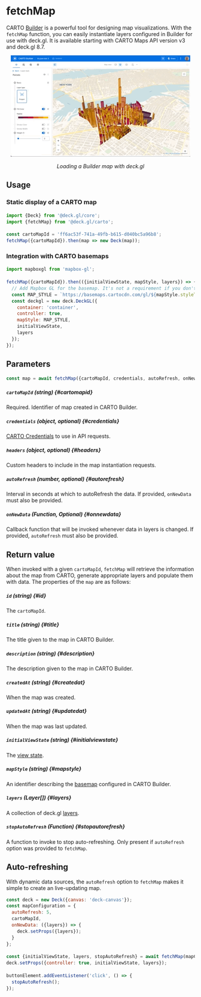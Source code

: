 # fetchMap

CARTO [Builder](https://carto.com/builder/) is a powerful tool for designing map visualizations. With the `fetchMap` function, you can easily instantiate layers configured in Builder for use with deck.gl. It is available starting with CARTO Maps API version v3 and deck.gl 8.7.

<div align="center">
  <div>
    <img src="https://raw.githubusercontent.com/visgl/deck.gl-data/master/images/docs/fetch-map.gif" />
    <p><i>Loading a Builder map with deck.gl</i></p>
  </div>
</div>

## Usage

### Static display of a CARTO map

```js
import {Deck} from '@deck.gl/core';
import {fetchMap} from '@deck.gl/carto';

const cartoMapId = 'ff6ac53f-741a-49fb-b615-d040bc5a96b8';
fetchMap({cartoMapId}).then(map => new Deck(map));
```

### Integration with CARTO basemaps

```js
import mapboxgl from 'mapbox-gl';

fetchMap({cartoMapId}).then(({initialViewState, mapStyle, layers}) => {
  // Add Mapbox GL for the basemap. It's not a requirement if you don't need a basemap.
  const MAP_STYLE = `https://basemaps.cartocdn.com/gl/${mapStyle.styleType}-gl-style/style.json`;
  const deckgl = new deck.DeckGL({
    container: 'container',
    controller: true,
    mapStyle: MAP_STYLE,
    initialViewState,
    layers
  });
});
```

## Parameters

```js
const map = await fetchMap({cartoMapId, credentials, autoRefresh, onNewData});
```

##### `cartoMapId` (string) {#cartomapid}

Required. Identifier of map created in CARTO Builder.

##### `credentials` (object, optional) {#credentials}

[CARTO Credentials](./overview.md#carto-credentials) to use in API requests.

##### `headers` (object, optional) {#headers}

Custom headers to include in the map instantiation requests.

##### `autoRefresh` (number, optional) {#autorefresh}

Interval in seconds at which to autoRefresh the data. If provided, `onNewData` must also be provided.

##### `onNewData` (Function, Optional) {#onnewdata}

Callback function that will be invoked whenever data in layers is changed. If provided, `autoRefresh` must also be provided.

## Return value

When invoked with a given `cartoMapId`, `fetchMap` will retrieve the information about the map from CARTO, generate appropriate layers and populate them with data. The properties of the `map` are as follows:

##### `id` (string) {#id}

The `cartoMapId`.

##### `title` (string) {#title}

The title given to the map in CARTO Builder.

##### `description` (string) {#description}

The description given to the map in CARTO Builder.

##### `createdAt` (string) {#createdat}

When the map was created.

##### `updatedAt` (string) {#updatedat}

When the map was last updated.

##### `initialViewState` (string) {#initialviewstate}

The [view state](../../developer-guide/views.md#view-state).

##### `mapStyle` (string) {#mapstyle}

An identifier describing the [basemap](../../api-reference/carto/basemap.md#supported-basemaps) configured in CARTO Builder.

##### `layers` (Layer[]) {#layers}

A collection of deck.gl [layers](../core/layer.md).

##### `stopAutoRefresh` (Function) {#stopautorefresh}

A function to invoke to stop auto-refreshing. Only present if `autoRefresh` option was provided to `fetchMap`.

## Auto-refreshing

With dynamic data sources, the `autoRefresh` option to `fetchMap` makes it simple to create an live-updating map.

```js
const deck = new Deck({canvas: 'deck-canvas'});
const mapConfiguration = {
  autoRefresh: 5,
  cartoMapId,
  onNewData: ({layers}) => {
    deck.setProps({layers});
  }
};

const {initialViewState, layers, stopAutoRefresh} = await fetchMap(mapConfiguration);
deck.setProps({controller: true, initialViewState, layers});

buttonElement.addEventListener('click', () => {
  stopAutoRefresh();
});
```
